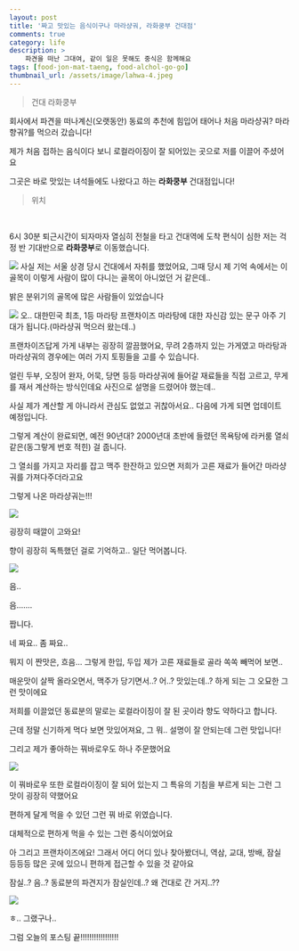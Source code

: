 ```yaml
---
layout: post
title: '짜고 맛있는 음식이구나 마라샹궈, 라화쿵부 건대점'
comments: true
category: life
description: >
    파견을 떠난 그대여, 같이 일은 못해도 중식은 함께해요
tags: [food-jon-mat-taeng, food-alchol-go-go]
thumbnail_url: /assets/image/lahwa-4.jpeg 
---
```


> 건대 라화쿵부

회사에서 파견을 떠나계신(오랫동안) 동료의 추천에 힘입어 태어나 처음 마라샹궈? 마라향궈?를 먹으러 갔습니다!

제가 처음 접하는 음식이다 보니 로컬라이징이 잘 되어있는 곳으로 저를 이끌어 주셨어요

그곳은 바로 맛있는 녀석들에도 나왔다고 하는 **라화쿵부** 건대점입니다!

> 위치
<div id="daumRoughmapContainer1572506978835" style="width: 100%" class="root_daum_roughmap root_daum_roughmap_landing"></div><br/>

6시 30분 퇴근시간이 되자마자 열심히 전철을 타고 건대역에 도착 편식이 심한 저는 걱정 반 기대반으로 **라화쿵부**로 이동했습니다.

![](/assets/image/lahwa-5.jpeg)
사실 저는 서울 상경 당시 건대에서 자취를 했었어요, 그때 당시 제 기억 속에서는 이 골목이 이렇게 사람이 많이 다니는 골목이 아니었던 거 같은데..

밝은 분위기의 골목에 많은 사람들이 있었습니다

![](/assets/image/lahwa-1.jpeg)
오.. 대한민국 최초, 1등 마라탕 프랜차이즈 마라탕에 대한 자신감 있는 문구 아주 기대가 됩니다.(마라샹궈 먹으러 왔는데..)

프랜차이즈답게 가게 내부는 굉장히 깔끔했어요, 무려 2층까지 있는 가게였고 마라탕과 마라샹궈의 경우에는 여러 가지 토핑들을 고를 수 있습니다.

얼린 두부, 오징어 완자, 어묵, 당면 등등 마라샹궈에 들어갈 재료들을 직접 고르고, 무게를 재서 계산하는 방식인데요 사진으로 설명을 드렸어야 했는데..

사실 제가 계산할 게 아니라서 관심도 없었고 귀찮아서요.. 다음에 가게 되면 업데이트 예정입니다.

그렇게 계산이 완료되면, 예전 90년대? 2000년대 초반에 들렸던 목욕탕에 라커룸 열쇠 같은(동그랗게 번호 적힌) 걸 줍니다.

그 열쇠를 가지고 자리를 잡고 맥주 한잔하고 있으면 저희가 고른 재료가 들어간 마라샹궈를 가져다주더라고요

그렇게 나온 마라샹궈는!!!

![](/assets/image/lahwa-2.jpeg)

굉장히 때깔이 고와요!

향이 굉장히 독특했던 걸로 기억하고.. 일단 먹어봅니다.

![](/assets/image/lahwa-4.jpeg)

음..

음.......

짭니다.

네 짜요.. 좀 짜요..

뭐지 이 짠맛은, 흐음... 그렇게 한입, 두입 제가 고른 재료들로 골라 쏙쏙 빼먹어 보면..

매운맛이 살짝 올라오면서, 맥주가 당기면서..? 어..? 맛있는데..? 하게 되는 그 오묘한 그런 맛이에요

저희를 이끌었던 동료분의 말로는 로컬라이징이 잘 된 곳이라 향도 약하다고 합니다.

근데 정말 신기하게 먹다 보면 맛있어져요, 그 뭐.. 설명이 잘 안되는데 그런 맛입니다!

그리고 제가 좋아하는 꿔바로우도 하나 주문했어요

![](/assets/image/lahwa-3.jpeg)

이 꿔바로우 또한 로컬라이징이 잘 되어 있는지 그 특유의 기침을 부르게 되는 그런 그 맛이 굉장히 약했어요

편하게 달게 먹을 수 있던 그런 꿔 바로 위였습니다.

대체적으로 편하게 먹을 수 있는 그런 중식이었어요

아 그리고 프랜차이즈에요! 그래서 어디 어디 있나 찾아봤더니, 역삼, 교대, 방배, 잠실 등등등 많은 곳에 있으니 편하게 접근할 수 있을 것 같아요

잠실..? 음..? 동료분의 파견지가 잠실인데..? 왜 건대로 간 거지..??

![](/assets/image/lahwa-6.jpeg)

ㅎ.. 그랬구나..

그럼 오늘의 포스팅 끝!!!!!!!!!!!!!!!!!

<script charset="UTF-8" class="daum_roughmap_loader_script" src="https://ssl.daumcdn.net/dmaps/map_js_init/roughmapLoader.js"></script>
<script charset="UTF-8">
	new daum.roughmap.Lander({
		"timestamp" : "1572506978835",
		"key" : "vnr4",
		"mapHeight" : "360"
	}).render();
</script>